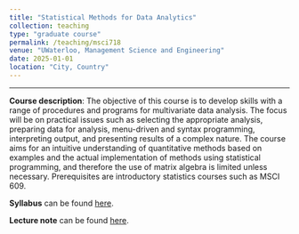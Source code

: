 ```yaml
---
title: "Statistical Methods for Data Analytics"
collection: teaching
type: "graduate course"
permalink: /teaching/msci718
venue: "UWaterloo, Management Science and Engineering"
date: 2025-01-01
location: "City, Country"
---
```


---

**Course description**: The objective of this course is to develop skills with a range of procedures and programs for multivariate data analysis. The focus will be on practical issues such as selecting the appropriate analysis, preparing data for analysis, menu-driven and syntax programming, interpreting output, and presenting results of a complex nature. The course aims for an intuitive understanding of quantitative methods based on examples and the actual implementation of methods using statistical programming, and therefore the use of matrix algebra is limited unless necessary. Prerequisites are  introductory statistics courses such as MSCI 609. 

**Syllabus** can be found [here](http://yangjh2612.github.io/files/MSCI718_Syllabus(Yang).pdf).

**Lecture note** can be found [here](http://yangjh2612.github.io/files/qda_lecture_note.pdf).
